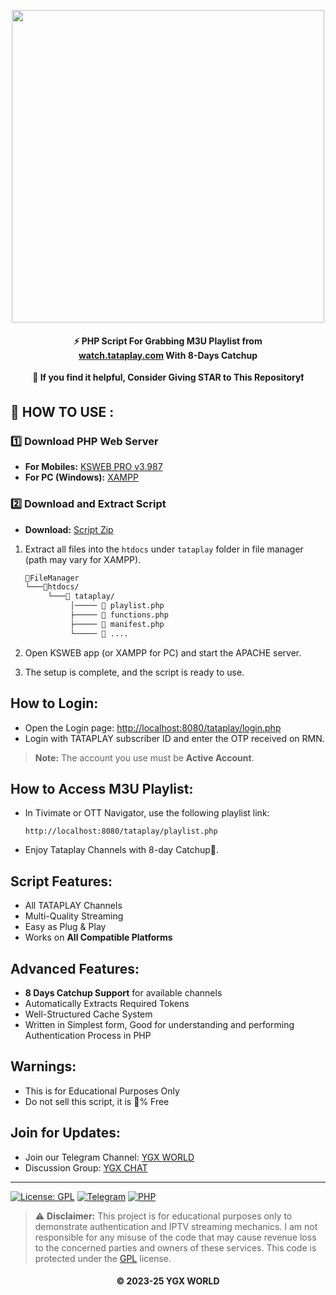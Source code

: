 
<p align='center'><img src="https://i.ibb.co/f7fLjcX/Tataplay.png" width="500" ></p>

<h4 align='center'>⚡ PHP Script For Grabbing M3U Playlist from <br><a href="https://watch.tataplay.com">watch.tataplay.com</a> With 8-Days Catchup<br><br>🌟 If you find it helpful, Consider Giving STAR to This Repository❗</h4>

## 🎯 HOW TO USE :

### 1️⃣ Download PHP Web Server

- **For Mobiles:** [KSWEB PRO v3.987](https://tsneh.vercel.app/ksweb_3.987.apk)
- **For PC (Windows):** [XAMPP](https://www.apachefriends.org/download.html)

### 2️⃣ Download and Extract Script

- **Download:** [Script Zip](https://github.com/yuvraj824/tataplay/archive/refs/heads/main.zip)

1. Extract all files into the `htdocs` under `tataplay` folder in file manager (path may vary for XAMPP).
    ```bash
    📂FileManager
    └───📂htdocs/
         └───📂 tataplay/
              │───── 📄 playlist.php
              ├───── 📄 functions.php
              ├───── 📄 manifest.php
              └───── 📄 ....
    ```
2. Open KSWEB app (or XAMPP for PC) and start the APACHE server.

3. The setup is complete, and the script is ready to use.

## How to Login:

- Open the Login page: [http://localhost:8080/tataplay/login.php](http://localhost:8080/tataplay/login.php)
- Login with TATAPLAY subscriber ID and enter the OTP received on RMN.
> **Note:** The account you use must be **Active Account**.

## How to Access M3U Playlist:

- In Tivimate or OTT Navigator, use the following playlist link:
    ```
    http://localhost:8080/tataplay/playlist.php
    ```
- Enjoy Tataplay Channels with 8-day Catchup🎉.

## Script Features:

- All TATAPLAY Channels
- Multi-Quality Streaming
- Easy as Plug & Play
- Works on **All Compatible Platforms**

## Advanced Features:

- **8 Days Catchup Support** for available channels
- Automatically Extracts Required Tokens
- Well-Structured Cache System
- Written in Simplest form, Good for understanding and performing Authentication Process in PHP

## Warnings:

- This is for Educational Purposes Only
- Do not sell this script, it is 💯% Free

## Join for Updates:

- Join our Telegram Channel: [YGX WORLD](https://telegram.me/ygx_world)
- Discussion Group: [YGX CHAT](https://telegram.me/ygx_chat)

<hr>

[![License: GPL](https://img.shields.io/badge/License-GPL-blue.svg)](LICENSE)
[![Telegram](https://img.shields.io/badge/Telegram-Join%20Channel-blue?logo=telegram)](https://t.me/YGX_WORLD)
[![PHP](https://img.shields.io/badge/PHP-7.4%2B-purple)]()

> ⚠️ **Disclaimer:** This project is for educational purposes only to demonstrate authentication and IPTV streaming mechanics. I am not responsible for any misuse of the code that may cause revenue loss to the concerned parties and owners of these services. This code is protected under the [GPL](https://github.com/yuvraj490/zee5-live-channels/blob/main/LICENSE) license.

<h4 align='center'>© 2023-25 YGX WORLD</h4>

<!-- DO NOT REMOVE THIS CREDIT -->
<!-- © 2023-25 yuvraj824 -->

